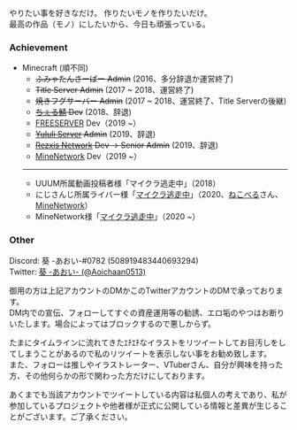 やりたい事を好きなだけ。 作りたいモノを作りたいだけ。<br>
最高の作品（モノ）にしたいから、今日も頑張っている。

### Achievement

- Minecraft (順不同)
  - ~~ふみゃたんさーばー Admin~~ (2016、多分辞退か運営終了)
  - ~~Title Server Admin~~ (2017 ~ 2018、運営終了)
  - ~~焼きフグサーバー Admin~~ (2017 ~ 2018、運営終了、Title Serverの後継)
  - ~~[ちぇる鯖](https://www.mchel.net/) Dev~~ (2018、辞退)
  - [FREESERVER](https://freeserver.pro/) Dev（2019 ~）
  - ~~[Yululi Server](https://yululiserver.jp) Admin~~ (2019、辞退)
  - ~~[Rezxis Network](https://www.rezxis.net/) Dev → Senior Admin~~ (2019、辞退)
  - [MineNetwork](https://www.minenet.work) Dev（2019 ~）
  - ---
  - UUUM所属動画投稿者様「マイクラ逃走中」（2018）
  - にじさんじ所属ライバー様「[マイクラ逃走中](https://twitter.com/Aoichaan0513/status/1324403654070206465)」（2020、[ねこべる](https://twitter.com/NecoB_WComm)さん、[MineNetwork](https://twitter.com/MineNetwork_jp)）
  - MineNetwork様「[マイクラ逃走中](https://twitter.com/NecoB_WComm/status/1327631154728501249)」（2020 ~）

### Other

Discord: 葵 -あおい-#0782 (508919483440693294)<br>
Twitter: [葵 -あおい- (@Aoichaan0513)](https://twitter.com/Aoichaan0513)

御用の方は上記アカウントのDMかこのTwitterアカウントのDMで承っております。<br>
DM内での宣伝、フォローしてすぐの資産運用等の勧誘、エロ垢のやつはお断りいたします。場合によってはブロックするので悪しからず。

たまにタイムラインに流れてきたｴﾁｴﾁなイラストをリツイートしてお目汚しをしてしまうことがあるので私のリツイートを表示しない事をお勧め致します。<br>
また、フォローは推しやイラストレーター、VTuberさん、自分が興味を持った方、その他何らかの形で関わった方だけにしております。

あくまでも当該アカウントでツイートしている内容は私個人の考えであり、私が参加しているプロジェクトや他者様が正式に公開している情報と差異が生じることがございます。ご了承ください。
